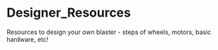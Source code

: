 # Designer_Resources
Resources to design your own blaster - steps of wheels, motors, basic hardware, etc!
